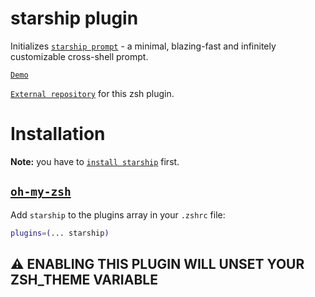 # starship plugin

Initializes [`starship prompt`](https://starship.rs) - a minimal, blazing-fast and
infinitely customizable cross-shell prompt.

[`Demo`](https://user-images.githubusercontent.com/62098008/169764279-50b48262-9506-4651-ba89-f6611a88ebf0.mp4)

[`External repository`](HTTPS://GitHub.Com/axieax/zsh-starship) for this zsh
plugin.

# Installation

**Note:** you have to
[`install starship`](https://starship.rs/guide/#%F0%9F%9A%80-installation) first.

## [`oh-my-zsh`](HTTPS://GitHub.Com/ohmyzsh/ohmyzsh)

Add `starship` to the plugins array in your `.zshrc` file:

```zsh
plugins=(... starship)
```

## ⚠️ ENABLING THIS PLUGIN WILL UNSET YOUR ZSH_THEME VARIABLE
